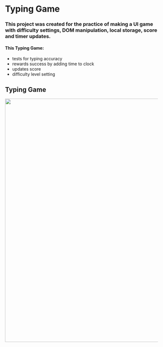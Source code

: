 # Typing Game

### This project was created for the practice of making a UI game with difficulty settings, DOM manipulation, local storage, score and timer updates.

#### This Typing Game:

- tests for typing accuracy
- rewards success by adding time to clock
- updates score
- difficulty level setting

## Typing Game

<img src="https://imgur.com/TKoQqXc.png" width="800">
